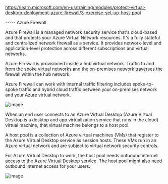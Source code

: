 
https://learn.microsoft.com/en-us/training/modules/protect-virtual-desktop-deployment-azure-firewall/3-exercise-set-up-host-pool


----- Azure Firewall

Azure Firewall is a managed network security service that's cloud-based and that protects your Azure Virtual Network resources. 
It's a fully stateful and centralized network firewall as a service. It provides network-level and application-level protection across different subscriptions and virtual networks.

Azure Firewall is provisioned inside a hub virtual network. Traffic to and from the spoke virtual networks and the on-premises network traverses the firewall within the hub network.

Azure Firewall can work with internal traffic filtering includes spoke-to-spoke traffic and hybrid cloud traffic between your on-premises network and your Azure virtual network.

![image](https://github.com/M4gOo/PROJECTS/assets/57456345/8059215c-ed1e-4276-8acd-4f1610e27933)


When an end user connects to an Azure Virtual Desktop (Azure Virtual Desktop is a desktop and app virtualization service that runs in the cloud) virtual machine, that virtual machine belongs to a host pool. 

A host pool is a collection of Azure virtual machines (VMs) that register to the Azure Virtual Desktop service as session hosts. These VMs run in an Azure virtual network and are subject to virtual network security controls.

For Azure Virtual Desktop to work, the host pool needs outbound internet access to the Azure Virtual Desktop service. The host pool might also need outbound internet access for your users.

![image](https://github.com/M4gOo/PROJECTS/assets/57456345/5980ef44-9563-4cd7-9c27-f5b2f14a6038)

